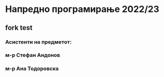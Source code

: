 # Напредно програмирање 2022/23
## fork test
### Асистенти на предметот: 
###      м-р Стефан Андонов
###      м-р Ана Тодоровска
